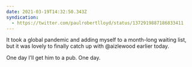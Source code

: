 ```yaml
---
date: 2021-03-19T14:32:50.343Z
syndication:
  - https://twitter.com/paulrobertlloyd/status/1372919887186833411
---
```

It took a global pandemic and adding myself to a month-long waiting list, but it was lovely to finally catch up with @aizlewood earlier today.

One day I’ll get him to a pub. One day.
